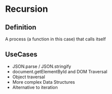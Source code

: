 # Recursion

## Definition

A process (a function in this case) that calls itself

## UseCases

- JSON.parse / JSON.stringify
- document.getElementById and DOM Traversal
- Object traversal
- More complex Data Structures
- Alternative to iteration
